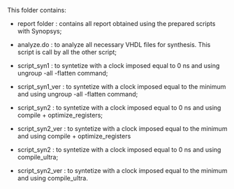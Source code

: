 This folder contains:

- report folder : contains all report obtained using the prepared scripts with Synopsys;

- analyze.do : to analyze all necessary VHDL files for synthesis. This script is call by all the other script;

- script_syn1 : to syntetize with a clock imposed equal to 0 ns and using ungroup -all -flatten command;

- script_syn1_ver : to syntetize with a clock imposed equal to the minimum and using ungroup -all -flatten command;

- script_syn2 : to syntetize with a clock imposed equal to 0 ns and using compile + optimize_registers;

- script_syn2_ver : to syntetize with a clock imposed equal to the minimum and using compile + optimize_registers

- script_syn2 : to syntetize with a clock imposed equal to 0 ns and using compile_ultra;

- script_syn2_ver : to syntetize with a clock imposed equal to the minimum and using compile_ultra.